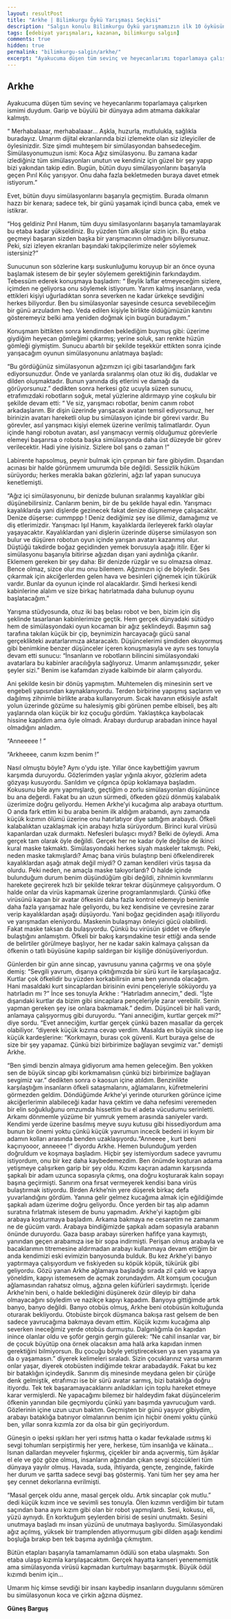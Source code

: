 ```yaml
---
layout: resultPost
title: "Arkhe | Bilimkurgu Öykü Yarışması Seçkisi"
description: "Salgın konulu Bilimkurgu Öykü yarışmamızın ilk 10 öyküsünden biri Güneş Barguş'un Arkhe öyküsü"
tags: [edebiyat yarışmaları, kazanan, bilimkurgu salgın]
comments: true
hidden: true
permalink: "bilimkurgu-salgin/arkhe/"
excerpt: "Ayakucuma düşen tüm sevinç ve heyecanlarımı toparlamaya çalışırken ismimi duydum. Garip ve büyülü bir dünyaya adım atmama dakikalar kalmıştı."
---
```


## Arkhe

Ayakucuma düşen tüm sevinç ve heyecanlarımı toparlamaya çalışırken ismimi duydum. Garip ve büyülü bir dünyaya adım atmama dakikalar kalmıştı.  

“ Merhabalaaar, merhabalaaar… Aşkla, huzurla, mutlulukla, sağlıkla buradayız. Umarım dijital ekranlarında bizi izlemekte olan siz izleyiciler de öylesinizdir. Size şimdi muhteşem bir simülasyondan bahsedeceğim. Simülasyonumuzun ismi: Koca Ağız simülasyonu. Bu zamana kadar izlediğiniz tüm simülasyonları unutun ve kendiniz için güzel bir şey yapıp bizi yakından takip edin. Bugün, bütün duyu simülasyonlarını başarıyla geçen Pırıl Kılıç yarışıyor. Onu daha fazla bekletmeden buraya davet etmek istiyorum.”  

Evet, bütün duyu simülasyonlarını başarıyla geçmiştim. Burada olmanın hazzı bir kenara; sadece tek, bir günü yaşamak içindi bunca çaba, emek ve istikrar.  

“Hoş geldiniz Pırıl Hanım, tüm duyu similasyonlarını başarıyla tamamlayarak bu etaba kadar yükseldiniz. Bu yüzden tüm alkışlar sizin için. Bu etaba geçmeyi başaran sizden başka bir yarışmacının olmadığını biliyorsunuz. Peki, sizi izleyen ekranları başındaki takipçilerimize neler söylemek istersiniz?”  

Sunucunun son sözlerine karşı suskunluğumu koruyup bir an önce oyuna başlamak istesem de bir şeyler söylemem gerektiğinin farkındaydım. Tebessüm ederek konuşmaya başladım: “ Beylik laflar etmeyeceğim sizlere, içimden ne geliyorsa onu söylemek istiyorum. Yarım kalmış insanların, veda ettikleri kişiyi uğurladıktan sonra severken ne kadar ürkekçe sevdiğini herkes biliyordur. Ben bu simülasyonlar sayesinde cesurca sevebileceğim bir günü arzuladım hep. Veda edilen kişiyle birlikte öldüğümüzün kanıtını gösteremeyiz belki ama yeniden doğmak için bugün buradayım.”  

Konuşmam bittikten sonra kendimden beklediğim buymuş gibi: üzerime giydiğim heyecan gömleğimi çıkarmış; yerine soluk, sarı renkte hüzün gömleği giymiştim. Sunucu abartılı bir şekilde teşekkür ettikten sonra içinde yarışacağım oyunun simülasyonunu anlatmaya başladı:  

“Bu gördüğünüz simülasyonun ağzımızın içi gibi tasarlandığını fark ediyorsunuzdur. Önde ve yanlarda sıralanmış olan otuz iki diş, dudaklar ve dilden oluşmaktadır. Bunun yanında diş etlerini ve damağı da görüyorsunuz.” dedikten sonra herkesi göz ucuyla süzen sunucu, etrafımızdaki robotların soğuk, metal yüzlerine aldırmayıp yine coşkulu bir şekilde devam etti: “ Ve siz, yarışmacı robotlar, benim canım robot arkadaşlarım. Bir dişin üzerinde yarışacak avatarı temsil ediyorsunuz, her birinizin avatarı hareketli olup bu simülasyon içinde bir görevi vardır. Bu görevler, asıl yarışmacı kişiyi elemek üzerine verilmiş talimatlardır. Oyun içinde hangi robotun avatarı, asıl yarışmacıyı vermiş olduğumuz görevlerle elemeyi başarırsa o robota başka simülasyonda daha üst düzeyde bir görev verilecektir. Hadi yine iyisiniz. Sizlere bol şans o zaman !”  

Labirente hapsolmuş, peynir bulmak için çırpınan bir fare gibiydim. Dışarıdan acınası bir halde görünmem umurumda bile değildi. Sessizlik hüküm sürüyordu; herkes merakla bakan gözlerini, ağzı laf yapan sunucuya kenetlemişti.  

“Ağız içi simülasyonunu, bir denizde bulunan sıralanmış kayalıklar gibi düşünebilirsiniz. Canlarım benim, bir de bu şekilde hayal edin. Yarışmacı kayalıklarda yani dişlerde gezinecek fakat denize düşmemeye çalışacaktır. Denize düşerse: cummppp ! Deniz dediğimiz şey ise dilimiz, damağımız ve diş etlerimizdir. Yarışmacı Işıl Hanım, kayalıklarda ilerleyerek farklı olaylar yaşayacaktır. Kayalıklardan yani dişlerin üzerinde düşerse simülasyon son bulur ve düşüren robotun oyun içinde yarışan avatarı kazanmış olur. Düştüğü takdirde boğaz geçidinden yemek borusuyla aşağı itilir. Eğer ki simülasyonu başarıyla bitirirse ağızdan dışarı yani aydınlığa çıkarılır. Eklemem gereken bir şey daha: Bir denizde rüzgâr ve su olmazsa olmaz. Bence olmaz, sizce olur mu onu bilemem. Ağzımızın içi de böyledir. Ses çıkarmak için akciğerlerden gelen hava ve besinleri çiğnemek için tükürük vardır. Bunlar da oyunun içinde rol alacaklardır. Şimdi herkesi kendi kabinlerine alalım ve size birkaç hatırlatmada daha bulunup oyunu başlatacağım.”  

Yarışma stüdyosunda, otuz iki baş belası robot ve ben, bizim için diş şeklinde tasarlanan kabinlerimize geçtik. Hem gerçek dünyadaki sütüdyo hem de simülasyondaki oyun kocaman bir ağız şeklindeydi. Başımın sağ tarafına takılan küçük bir çip, beynimizin harcayacağı gücü sanal gerçeklikteki avatarlarımıza aktaracaktı. Düşüncelerimi şimdiden okuyormuş gibi benimkine benzer düşünceler içeren konuşmasıyla ve aynı ses tonuyla devam etti sunucu: “İnsanların ve robotların bilincini simülasyondaki avatarlara bu kabinler aracılığıyla sağlıyoruz. Umarım anlamışsınızdır, şeker şeyler sizi.” Benim ise kafamdan ziyade kalbimde bir alarm çalıyordu.  

Ani şekilde kesin bir dönüş yapmıştım. Muhtemelen diş minesinin sert ve engebeli yapısından kaynaklanıyordu. Terden birbirine yapışmış saçlarım ve dağılmış zihnimle birlikte araba kullanıyorum. Sıcak havanın etkisiyle asfalt yolun üzerinde gözüme su halesiymiş gibi görünen pembe elbiseli, beş altı yaşlarında olan küçük bir kız çocuğu gördüm. Yaklaştıkça kaybolacak hissine kapıldım ama öyle olmadı. Arabayı durdurup arabadan inince hayal olmadığını anladım.  

“Anneeeee ! ”  

“Arkheeee, canım kızım benim !”  

Nasıl olmuştu böyle? Aynı o’ydu işte. Yıllar önce kaybettiğim yavrum karşımda duruyordu. Gözlerimden yaşlar yığınla akıyor, gözlerim adeta gözyaşı kusuyordu. Sarıldım ve çılgınca öpüp koklamaya başladım. Kokusunu bile aynı yapmışlardı, geçtiğim o zorlu simülasyonları düşününce bu ana değerdi. Fakat bu an uzun sürmedi, öfkeden gözü dönmüş kalabalık üzerimize doğru geliyordu. Hemen Arkhe’yi kucağıma alıp arabaya oturttum. O anda fark ettim ki bu araba benim ilk aldığım arabamdı, aynı zamanda küçük kızımın ölümü üzerine onu hatırlatıyor diye sattığım arabaydı. Öfkeli kalabalıktan uzaklaşmak için arabayı hızla sürüyordum. Birinci kural virüsü kapanlardan uzak durmaktı. Nefesleri bulaşıcı mıydı? Belki de öyleydi. Ama gerçek tam olarak öyle değildi. Gerçek her ne kadar öyle değilse de ikinci kural maske takmaktı. Simülasyondaki herkes siyah maskeler takmıştı. Peki, neden maske takmışlardı? Amaç bana virüs bulaştırıp beni öfkelendirerek kayalıklardan aşağı atmak değil miydi? O zaman kendileri virüs taşısa da olurdu. Peki neden, ne amaçla maske takıyorlardı? O halde içinde bulunduğum durum benim düşündüğüm gibi değildi, zihnimin kıvrımlarını harekete geçirerek hızlı bir şekilde tekrar tekrar düşünmeye çalışıyordum. O halde onlar da virüs kapmamak üzerine programlanmışlardı. Çünkü öfke virüsünü kapan bir avatar öfkesini daha fazla kontrol edemeyip benimle daha fazla yarışamaz hale geliyordu, bu kez kendisine ve çevresine zarar verip kayalıklardan aşağı düşüyordu. Yani boğaz geçidinden aşağı itiliyordu ve yarışmadan eleniyordu.  Maskenin bulaşmayı önleyici gücü olabilirdi. Fakat maske taksan da bulaşıyordu. Çünkü bu virüsün şiddet ve öfkeyle bulaştığını anlamıştım. Öfkeli bir bakış karşındakine tesir ettiği anda sende de belirtiler görülmeye başlıyor, her ne kadar sakin kalmaya çalışsan da öfkenin o tatlı büyüsüne kapılıp saldırgan bir kişiliğe dönüşüveriyordun.  

Günlerden bir gün anne sincap, yavrusunu yanına çağırmış ve ona şöyle demiş: “Sevgili yavrum, dışarıya çıktığımızda bir sürü kurt ile karşılaşacağız. Kurtlar çok öfkelidir bu yüzden korkabilirsin ama ben yanında olacağım. Hani masaldaki kurt sincaplardan birisinin evini pençeleriyle söküyordu ya hatırladın mı ?” İnce ses tonuyla Arkhe : “Hatırladım annecim,” dedi. “İşte dışarıdaki kurtlar da bizim gibi sincaplara pençeleriyle zarar verebilir. Senin yapman gereken şey ise onlara bakmamak.” dedim. Düşünceli bir hali vardı, anlamaya çalışıyormuş gibi duruyordu. “Yani anneciğim, kurtlar gerçek mi?” diye sordu. “Evet anneciğim, kurtlar gerçek çünkü bazen masallar da gerçek olabiliyor. ”diyerek küçük kızıma cevap verdim. Masalda en büyük sincap ise küçük kardeşlerine: “Korkmayın, burası çok güvenli. Kurt buraya gelse de size bir şey yapamaz. Çünkü bizi birbirimize bağlayan sevgimiz var.” demişti Arkhe.  

“Ben şimdi benzin almaya gidiyorum ama hemen geleceğim. Ben yokken sen de büyük sincap gibi korkmamalısın çünkü bizi birbirimize bağlayan sevgimiz var.” dedikten sonra o kaosun içine atıldım. Benzinlikte karşılaştığım insanların öfkeli sataşmalarını, ağlamalarını, küfretmelerini görmezden geldim. Döndüğümde Arkhe’yi yerinde otururken görünce içime akciğerlerimin alabileceği kadar hava çektim ve daha nefesimi veremeden bir elin soğukluğunu omzumda hissettim bu el adeta vücudumu serinletti. Arkamı dönmemle yüzüme bir yumruk yemem arasında saniyeler vardı. Kendimi yerde üzerine basılmış meyve suyu kutusu gibi hissediyordum ama bunun bir önemi yoktu çünkü küçük yavrumun incecik bedeni iri kıyım bir adamın kolları arasında benden uzaklaşıyordu.“Anneeee , kurt beni kaçırıyooor, anneeee !” diyordu Arkhe. Hemen bulunduğum yerden doğruldum ve koşmaya başladım. Hiçbir şey istemiyordum sadece yavrumu istiyordum, onu bir kez daha kaybedemezdim. Ben önümde koşturan adama yetişmeye çalışırken garip bir şey oldu. Kızımı kaçıran adamın karşısında şapkalı bir adam uzunca sopasıyla çıkmış, ona doğru koşturarak kalın sopayı başına geçirmişti. Sanırım ona fırsat vermeyerek kendisi bana virüs bulaştırmak istiyordu. Birden Arkhe’nin yere düşerek birkaç defa yuvarlandığını gördüm. Yanına gelir gelmez kucağıma almak için eğildiğimde şapkalı adam üzerime doğru geliyordu. Önce yerden bir taş alıp adamın suratına fırlatmak istesem de bunu yapmadım. Arkhe’yi kaptığım gibi arabaya koşturmaya başladım. Arkama bakmaya ne cesaretim ne zamanım ne de gücüm vardı. Arabaya bindiğimizde şapkalı adam sopasıyla arabanın önünde duruyordu. Gaza basıp arabayı sürerken hafifçe yana kaymıştı, yanından geçen arabamıza ise bir sopa indirmişti. Perişan olmuş arabayla ve bacaklarımın titremesine aldırmadan arabayı kullanmaya devam ettiğim bir anda kendimizi eski evimizin banyosunda bulduk. Bu kez Arkhe’yi banyo yaptırmaya çalışıyordum ve fıskiyeden su köpük köpük, tükürük gibi geliyordu. Gözü yanan Arkhe ağlamaya başladığı sırada zil çaldı ve kapıya yöneldim, kapıyı istemesem de açmak zorundaydım. Alt komşum çocuğun ağlamasından rahatsız olmuş, ağzına gelen küfürleri saydırmıştı. İçeride Arkhe’nin beni, o halde beklediğini düşünerek özür dileyip bir daha olmayacağını söyledim ve nazikçe kapıyı kapadım. Banyoya gittiğimde artık banyo, banyo değildi. Banyo otobüs olmuş, Arkhe beni otobüsün koltuğunda oturarak bekliyordu. Otobüste birçok düşmanca bakışa rast gelsem de ben sadece yavrucağıma bakmaya devam ettim. Küçük kızımı kucağıma alıp severken ineceğimiz yerde otobüs durmuştu. Dalgınlığımla ön kapıdan inince olanlar oldu ve şoför gergin gergin gülerek: “Ne cahil insanlar var, bir de çocuk büyütüp ona örnek olacaksın ama halâ arka kapıdan inmen gerektiğini bilmiyorsun. Bu çocuğu böyle yetiştireceksen ya sen yaşama ya da o yaşamasın.” diyerek kelimeleri sıraladı. Sizin çocuklarınız varsa umarım onlar yaşar, diyerek otobüsten indiğimde tekrar arabadaydık. Fakat bu kez bir bataklığın içindeydik. Sanırım diş minesinde meydana gelen bir çürüğe denk gelmiştik, etrafımızı ise bir sürü avatar sarmış, bizi bataklığa doğru itiyordu. Tek tek başaramayacaklarını anladıkları için toplu hareket etmeye karar vermişlerdi. Ne yapacağımı bilemez bir haldeydim fakat düşüncelerim öfkenin yanından bile geçmiyordu çünkü yanı başımda yavrucuğum vardı. Gözlerinin içine uzun uzun baktım. Geçmişten bir günü yaşıyor gibiydim, arabayı bataklığa batırıyor olmalarının benim için hiçbir önemi yoktu çünkü ben, yıllar sonra kızımla zor da olsa bir gün geçiriyordum.  

Güneşin o ipeksi ışıkları her yeri ısıtmış hatta o kadar fevkalade ısıtmış ki sevgi tohumları serpiştirmiş her yere, herkese, tüm insanlığa ve kâinata… Isınan dallardan meyveler fışkırmış, çiçekler bir anda açıvermiş, tüm âşıklar el ele ve göz göze olmuş, insanların ağzından çıkan sevgi sözcükleri tüm dünyaya yayılır olmuş. Havada, suda, ihtiyarda, gençte, zenginde, fakirde her durum ve şartta sadece sevgi baş göstermiş. Yani tüm her şey ama her şey cennet dekorlarına evrilmişti.  

“Masal gerçek oldu anne, masal gerçek oldu. Artık sincaplar çok mutlu.” dedi küçük kızım ince ve sevimli ses tonuyla. Ölen kızımın verdiğim bir tutam saçından bana aynı kızım gibi olan bir robot yapmışlardı. Sesi, kokusu, eli, yüzü aynıydı. En korktuğum şeylerden birisi de sesini unutmaktı. Sesini unutmaya başladı mı insan yüzünü de unutmaya başlıyordu. Simülasyondaki ağız açılmış, yüksek bir tramplenden atlıyormuşum gibi dilden aşağı kendimi boşluğa bırakıp ben tek başıma aydınlığa çıkmıştım.  

Bütün etapları başarıyla tamamlamamın ödülü son etaba ulaşmaktı. Son etaba ulaşıp kızımla karşılaşacaktım. Gerçek hayatta kanseri yenememiştik ama simülasyonda virüsü kapmadan kurtulmayı başarmıştık. Büyük ödül kızımdı benim için…  

Umarım hiç kimse sevdiği bir insanı kaybedip insanların duygularını sömüren bu simülasyonun koca ve çirkin ağzına düşmez.  

**Güneş Barguş**
